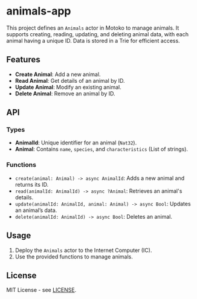 # animals-app

This project defines an `Animals` actor in Motoko to manage animals. It supports creating, reading, updating, and deleting animal data, with each animal having a unique ID. Data is stored in a Trie for efficient access.

## Features

- **Create Animal**: Add a new animal.
- **Read Animal**: Get details of an animal by ID.
- **Update Animal**: Modify an existing animal.
- **Delete Animal**: Remove an animal by ID.

## API

### Types

- **AnimalId**: Unique identifier for an animal (`Nat32`).
- **Animal**: Contains `name`, `species`, and `characteristics` (List of strings).

### Functions

- `create(animal: Animal) -> async AnimalId`: Adds a new animal and returns its ID.
- `read(animalId: AnimalId) -> async ?Animal`: Retrieves an animal's details.
- `update(animalId: AnimalId, animal: Animal) -> async Bool`: Updates an animal’s data.
- `delete(animalId: AnimalId) -> async Bool`: Deletes an animal.

## Usage

1. Deploy the `Animals` actor to the Internet Computer (IC).
2. Use the provided functions to manage animals.

## License

MIT License - see [LICENSE](LICENSE).

